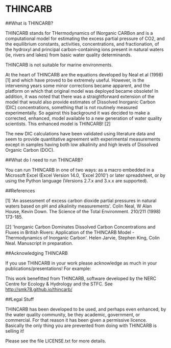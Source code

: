 # THINCARB

##What is THINCARB?

THINCARB stands for THermodynamics of INorganic CARBon and is a computational model for estimating the excess partial pressure of CO2, and the equilibrium constants, activities, concentrations, and fractionation, of the hydroxyl and principal carbon-containing ions present in natural waters (ie, rivers and lakes) from basic water quality determinands.

THINCARB is not suitable for marine environments.

At the heart of THINCARB are the equations developed by Neal et al (1998) [1] and which have proved to be extremely useful. However, in the intervening years some minor corrections became apparent, and the platform on which that original model was deployed became obsolete! In addition, it was noted that there was a straightforward extension of the model that would also provide estimates of Dissolved Inorganic Carbon (DIC) concentrations, something that is not routinely measured experimentally. So against this background it was decided to make a corrected, enhanced, model available to a new generation of water quality scientists. This enhanced model is THINCARB! [2]

The new DIC calculations have been validated using literature data and seem to provide quantitative agreement with experimental measurements except in samples having both low alkalinity and high levels of Dissolved Organic Carbon (DOC).

##What do I need to run THINCARB?

You can run THINCARB in one of two ways: as a macro embedded in a Microsoft Excel (Excel Version 14.0, 'Excel 2010') or later spreadsheet, or by using the Python language (Versions 2.7.x and 3.x.x are supported).

##References

[1] 'An assessment of excess carbon dioxide partial pressures in natural waters based on pH and alkalinity measurements'. Colin Neal, W Alan House, Kevin Down. The Science of the Total Environment. 210/211 (1998) 173-185.

[2] 'Inorganic Carbon Dominates Dissolved Carbon Concentrations and Fluxes in British Rivers: Application of the THINCARB Model - Thermodynamics of Inorganic Carbon'. Helen Jarvie, Stephen King, Colin Neal. Manuscript in preparation.

##Acknowledging THINCARB

If you use THINCARB in your work please acknowledge as much in your publications/presentations! For example:

This work benefitted from THINCARB, software developed by the NERC Centre for Ecology & Hydrology and the STFC. See http://smk78.github.io/thincarb/

##Legal Stuff

THINCARB has been developed to be used, and perhaps even enhanced, by the water quality community, be they academic, government, or commercial. For that reason it has been given a permissive licence. Basically the only thing you are prevented from doing with THINCARB is selling it!

Please see the file LICENSE.txt for more details.
